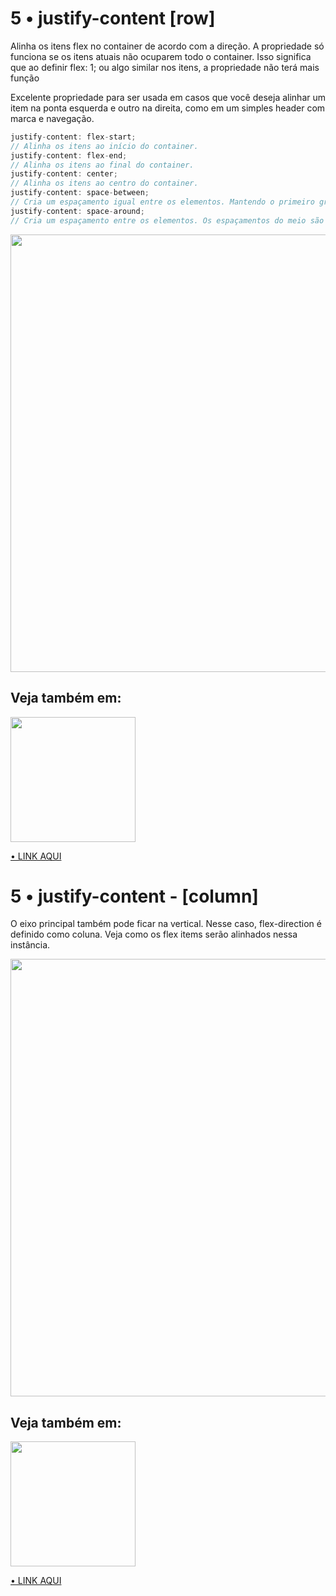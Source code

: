 # 5 • justify-content [row]

Alinha os itens flex no container de acordo com a direção. A propriedade só funciona se os itens atuais não ocuparem todo o container. Isso significa que ao definir flex: 1; ou algo similar nos itens, a propriedade não terá mais função

Excelente propriedade para ser usada em casos que você deseja alinhar um item na ponta esquerda e outro na direita, como em um simples header com marca e navegação.

```js
justify-content: flex-start;
// Alinha os itens ao início do container.
justify-content: flex-end;
// Alinha os itens ao final do container.
justify-content: center;
// Alinha os itens ao centro do container.
justify-content: space-between;
// Cria um espaçamento igual entre os elementos. Mantendo o primeiro grudado no início e o último no final.
justify-content: space-around;
// Cria um espaçamento entre os elementos. Os espaçamentos do meio são duas vezes maiores que o inicial e final.
```

<img width="700px" src="https://user-images.githubusercontent.com/57417305/81176516-a0381200-8f7b-11ea-8181-b9893ae69d9f.png" />

## Veja também em:
<img width="200px" src="https://user-images.githubusercontent.com/57417305/80937857-23573d80-8dad-11ea-8473-123454e87187.png"/>

[• LINK AQUI](https://codepen.io/Gohara/pen/bGVLeEz)

# 5 • justify-content - [column]

O eixo principal também pode ficar na vertical. Nesse caso, flex-direction é definido como coluna. Veja como os flex items serão alinhados nessa instância.

<img width="700px" src="https://user-images.githubusercontent.com/57417305/81215334-929c7f80-8faf-11ea-8df2-0b0291a74ea1.png" />

## Veja também em:
<img width="200px" src="https://user-images.githubusercontent.com/57417305/80937857-23573d80-8dad-11ea-8473-123454e87187.png"/>

[• LINK AQUI](https://codepen.io/Gohara/pen/ZEbrOdK)
